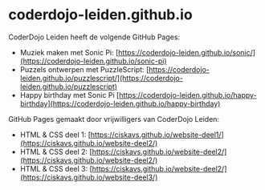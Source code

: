 # coderdojo-leiden.github.io
CoderDojo Leiden heeft de volgende GitHub Pages:
- Muziek maken met Sonic Pi: [https://coderdojo-leiden.github.io/sonic/](https://coderdojo-leiden.github.io/sonic-pi)
- Puzzels ontwerpen met PuzzleScript: [https://coderdojo-leiden.github.io/puzzlescript/](https://coderdojo-leiden.github.io/puzzlescript)
- Happy birthday met Sonic Pi [https://coderdojo-leiden.github.io/happy-birthday](https://coderdojo-leiden.github.io/happy-birthday)

GitHub Pages gemaakt door vrijwilligers van CoderDojo Leiden:
- HTML & CSS deel 1: [https://ciskavs.github.io/website-deel1/](https://ciskavs.github.io/website-deel2/)
- HTML & CSS deel 2: [https://ciskavs.github.io/website-deel2/](https://ciskavs.github.io/website-deel2/)
- HTML & CSS deel 3: [https://ciskavs.github.io/website-deel2/](https://ciskavs.github.io/website-deel3/)

